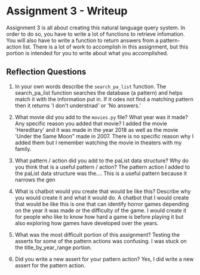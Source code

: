 # Assignment 3 - Writeup

Assignment 3 is all about creating this natural language query system.  In order to do so, you have to write a lot of functions to retrieve infomation.  You will also have to write a function to return answers from a pattern-action list.  There is a lot of work to accomplish in this assignment, but this portion is intended for you to write about what you accomplished.

## Reflection Questions
1. In your own words describe the `search_pa_list` function.
The search_pa_list function searches the database (a pattern) and helps match it with the information put in. If it odes not find a matching pattern then it returns 'I don't understnad' or 'No answers.'

2. What movie did you add to the `movies.py` file?  What year was it made? Any specific reason you added that movie?
I added the movie 'Hereditary' and it was made in the year 2018 as well as the movie 'Under the Same Moon" made in 2007. There is no specific reason why I added them but I remember watching the movie in theaters with my family. 

3. What pattern / action did you add to the paList data structure?  Why do you think that is a useful pattern / action?
The pattern action I added to the paList data structure was the.... This is a useful pattern because it narrows the gen 

4. What is chatbot would you create that would be like this?  Describe why you would create it and what it would do.
A chatbot that I would create that would be like this is one that can identify horror games depending on the year it was made or the difficulty of the game. I would create it for people who like to know how hard a game is before playing it but also exploring how games have developed over the years. 

5. What was the most difficult portion of this assignment?
Testing the asserts for some of the pattern actions was confusing. I was stuck on the title_by_year_range portion. 

6. Did you write a new assert for your pattern action?
Yes, I did write a new assert for the pattern action. 



